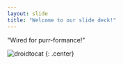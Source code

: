 ```yaml
---
layout: slide
title: "Welcome to our slide deck!"
---
```


"Wired for purr-formance!"

![droidtocat](https://octodex.github.com/images/droidtocat.png)
{: .center}
